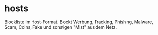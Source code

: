 # hosts
Blockliste im Host-Format. Blockt Werbung, Tracking, Phishing, Malware, Scam, Coins, Fake und sonstigen "Mist" aus dem Netz.

